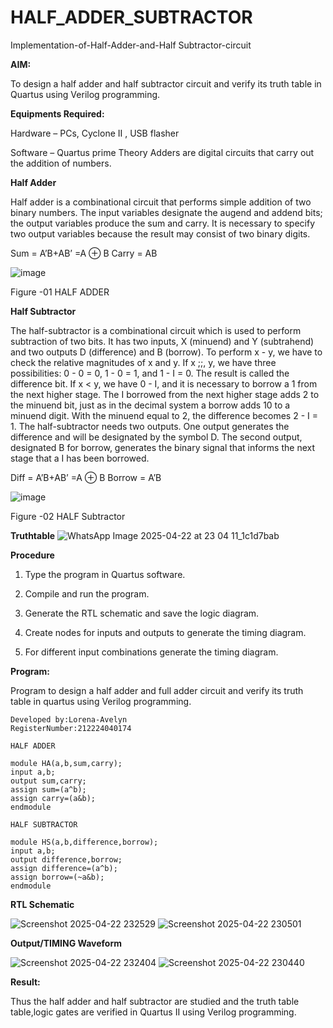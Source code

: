 # HALF_ADDER_SUBTRACTOR

Implementation-of-Half-Adder-and-Half Subtractor-circuit

**AIM:**

To design a half adder and half subtractor circuit and verify its truth table in Quartus using Verilog programming.

**Equipments Required:**

Hardware – PCs, Cyclone II , USB flasher 

Software – Quartus prime Theory Adders are digital circuits that carry out the addition of numbers.

**Half Adder**

Half adder is a combinational circuit that performs simple addition of two binary numbers. The input variables designate the augend and addend bits; the output variables produce the sum and carry. It is necessary to specify two output variables because the result may consist of two binary digits.

Sum = A’B+AB’ =A ⊕ B Carry = AB

![image](https://github.com/naavaneetha/HALF_ADDER_SUBTRACTOR/assets/154305477/bd4a0b2c-cdbc-4184-ab08-81578f121e1f)

Figure -01 HALF ADDER

**Half Subtractor**

The half-subtractor is a combinational circuit which is used to perform subtraction of two bits. It has two inputs, X (minuend) and Y (subtrahend) and two outputs D (difference) and B (borrow). To perform x - y, we have to check the relative magnitudes of x and y. If x ;;, y, we have three possibilities: 0 - 0 = 0, 1 - 0 = 1, and 1 - I = 0. The result is called the difference bit. If x < y, we have 0 - I, and it is necessary to borrow a 1 from the next higher stage. The I borrowed from the next higher stage adds 2 to the minuend bit, just as in the decimal system a borrow adds 10 to a minuend digit. With the minuend equal to 2, the difference becomes 2 - I = 1. The half-subtractor needs two outputs. One output generates the difference and will be designated by the symbol D. The second output, designated B for borrow, generates the binary signal that informs the next stage that a I has been borrowed. 

Diff = A’B+AB’ =A ⊕ B
Borrow = A’B

 ![image](https://github.com/naavaneetha/HALF_ADDER_SUBTRACTOR/assets/154305477/d76b099c-513f-4e7c-843a-e2fd028a531a)

Figure -02 HALF Subtractor

**Truthtable**
![WhatsApp Image 2025-04-22 at 23 04 11_1c1d7bab](https://github.com/user-attachments/assets/1fa8aacf-4f27-4232-9528-b5c1d1a91a98)


**Procedure**

1.	Type the program in Quartus software.

2.	Compile and run the program.

3.	Generate the RTL schematic and save the logic diagram.

4.	Create nodes for inputs and outputs to generate the timing diagram.

5.	For different input combinations generate the timing diagram.


**Program:**

Program to design a half adder and full adder circuit and verify its truth table in quartus using Verilog programming.
```
Developed by:Lorena-Avelyn
RegisterNumber:212224040174

HALF ADDER

module HA(a,b,sum,carry);
input a,b;
output sum,carry;
assign sum=(a^b);
assign carry=(a&b);
endmodule

HALF SUBTRACTOR

module HS(a,b,difference,borrow);
input a,b;
output difference,borrow;
assign difference=(a^b);
assign borrow=(~a&b);
endmodule

```

**RTL Schematic**

![Screenshot 2025-04-22 232529](https://github.com/user-attachments/assets/e0f2d62f-b5a7-4e9d-9e4a-ee9b81c8c5b2)
![Screenshot 2025-04-22 230501](https://github.com/user-attachments/assets/9831780d-a9bd-4819-a0e0-8e1c0ca79f77)


**Output/TIMING Waveform**

![Screenshot 2025-04-22 232404](https://github.com/user-attachments/assets/15912f31-e76c-4e29-8dbd-0fac52ee6ba2)
![Screenshot 2025-04-22 230440](https://github.com/user-attachments/assets/1ef128a8-8b52-4e5a-9286-18452e7aa333)

**Result:**

Thus the half adder and half subtractor are studied and the truth table table,logic gates are verified in Quartus II using Verilog programming.
